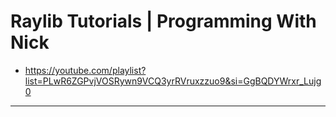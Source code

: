 # Raylib Tutorials | Programming With Nick
- https://youtube.com/playlist?list=PLwR6ZGPvjVOSRywn9VCQ3yrRVruxzzuo9&si=GgBQDYWrxr_Lujg0

<hr />
